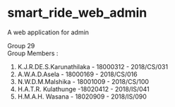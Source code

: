 # smart_ride_web_admin
A web application for admin

Group 29<br>
Group Members : 
1. K.J.R.DE.S.Karunathilaka - 18000312 - 2018/CS/031
2. A.W.A.D.Asela - 18000169 - 2018/CS/016
3. N.W.D.M.Malshika - 18001009 - 2018/CS/100
4. H.A.T.R. Kulathunge -18020412 - 2018/IS/041
5. H.M.A.H. Wasana - 18020909 - 2018/IS/090
